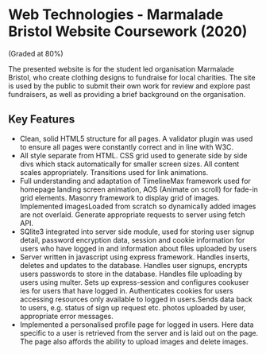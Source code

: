 # Web Technologies - Marmalade Bristol Website Coursework (2020)
(Graded at 80%)

The presented website is for the student led organisation Marmalade Bristol, who create clothing designs to fundraise for local charities. The site is used by the public to submit their own work for review and explore past fundraisers, as well as providing a brief background on the organisation.

## Key Features
* Clean, solid HTML5 structure for all pages. A validator plugin was used to ensure all pages were constantly correct and in line with W3C.
* All style separate from HTML. CSS grid used to generate side by side divs which stack automatically for smaller screen sizes. All content scales appropriately. Transitions used for link animations.
* Full understanding and adaptation of TimelineMax framework used for homepage landing screen animation, AOS (Animate on scroll) for fade-in grid elements. Masonry framework to display grid of images. Implemented imagesLoaded from scratch so dynamically added images are not overlaid. Generate appropriate requests to server using fetch API. 
* SQlite3 integrated into server side module, used for storing user signup detail, password encryption data, session and cookie information for users who have logged in and information about files uploaded by users
* Server written in javascript using express framework. Handles inserts, deletes and updates to the database. Handles user signups, encrypts users passwords to store in the database. Handles file uploading by users using multer. Sets up express-session and configures cookuser ies for users that have logged in. Authenticates cookies for users accessing resources only available to logged in users.Sends data back to users, e.g. status of sign up request etc. photos uploaded by user, appropriate error messages.
* Implemented a personalised  profile page for logged in users. Here data specific to a user is retrieved from the server and is laid out on the page. The page also affords the ability to upload images and delete images.
